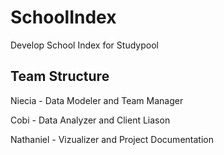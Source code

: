 # SchoolIndex
Develop School Index for Studypool

## Team Structure
Niecia - Data Modeler and Team Manager

Cobi - Data Analyzer and Client Liason

Nathaniel - Vizualizer and Project Documentation
